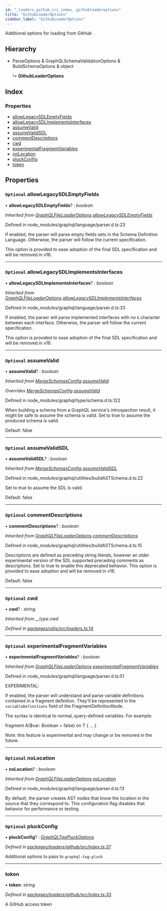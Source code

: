 ```yaml
---
id: "_loaders_github_src_index_.githubloaderoptions"
title: "GithubLoaderOptions"
sidebar_label: "GithubLoaderOptions"
---
```


Additional options for loading from GitHub

## Hierarchy

* ParseOptions & GraphQLSchemaValidationOptions & BuildSchemaOptions & object

  ↳ **GithubLoaderOptions**

## Index

### Properties

* [allowLegacySDLEmptyFields](_loaders_github_src_index_.githubloaderoptions.md#optional-allowlegacysdlemptyfields)
* [allowLegacySDLImplementsInterfaces](_loaders_github_src_index_.githubloaderoptions.md#optional-allowlegacysdlimplementsinterfaces)
* [assumeValid](_loaders_github_src_index_.githubloaderoptions.md#optional-assumevalid)
* [assumeValidSDL](_loaders_github_src_index_.githubloaderoptions.md#optional-assumevalidsdl)
* [commentDescriptions](_loaders_github_src_index_.githubloaderoptions.md#optional-commentdescriptions)
* [cwd](_loaders_github_src_index_.githubloaderoptions.md#optional-cwd)
* [experimentalFragmentVariables](_loaders_github_src_index_.githubloaderoptions.md#optional-experimentalfragmentvariables)
* [noLocation](_loaders_github_src_index_.githubloaderoptions.md#optional-nolocation)
* [pluckConfig](_loaders_github_src_index_.githubloaderoptions.md#optional-pluckconfig)
* [token](_loaders_github_src_index_.githubloaderoptions.md#token)

## Properties

### `Optional` allowLegacySDLEmptyFields

• **allowLegacySDLEmptyFields**? : *boolean*

*Inherited from [GraphQLFileLoaderOptions](_loaders_graphql_file_src_index_.graphqlfileloaderoptions).[allowLegacySDLEmptyFields](_loaders_graphql_file_src_index_.graphqlfileloaderoptions.md#optional-allowlegacysdlemptyfields)*

Defined in node_modules/graphql/language/parser.d.ts:23

If enabled, the parser will parse empty fields sets in the Schema
Definition Language. Otherwise, the parser will follow the current
specification.

This option is provided to ease adoption of the final SDL specification
and will be removed in v16.

___

### `Optional` allowLegacySDLImplementsInterfaces

• **allowLegacySDLImplementsInterfaces**? : *boolean*

*Inherited from [GraphQLFileLoaderOptions](_loaders_graphql_file_src_index_.graphqlfileloaderoptions).[allowLegacySDLImplementsInterfaces](_loaders_graphql_file_src_index_.graphqlfileloaderoptions.md#optional-allowlegacysdlimplementsinterfaces)*

Defined in node_modules/graphql/language/parser.d.ts:33

If enabled, the parser will parse implemented interfaces with no `&`
character between each interface. Otherwise, the parser will follow the
current specification.

This option is provided to ease adoption of the final SDL specification
and will be removed in v16.

___

### `Optional` assumeValid

• **assumeValid**? : *boolean*

*Inherited from [MergeSchemasConfig](_merge_src_index_.mergeschemasconfig).[assumeValid](_merge_src_index_.mergeschemasconfig.md#optional-assumevalid)*

*Overrides [MergeSchemasConfig](_merge_src_index_.mergeschemasconfig).[assumeValid](_merge_src_index_.mergeschemasconfig.md#optional-assumevalid)*

Defined in node_modules/graphql/type/schema.d.ts:122

When building a schema from a GraphQL service's introspection result, it
might be safe to assume the schema is valid. Set to true to assume the
produced schema is valid.

Default: false

___

### `Optional` assumeValidSDL

• **assumeValidSDL**? : *boolean*

*Inherited from [MergeSchemasConfig](_merge_src_index_.mergeschemasconfig).[assumeValidSDL](_merge_src_index_.mergeschemasconfig.md#optional-assumevalidsdl)*

Defined in node_modules/graphql/utilities/buildASTSchema.d.ts:22

Set to true to assume the SDL is valid.

Default: false

___

### `Optional` commentDescriptions

• **commentDescriptions**? : *boolean*

*Inherited from [GraphQLFileLoaderOptions](_loaders_graphql_file_src_index_.graphqlfileloaderoptions).[commentDescriptions](_loaders_graphql_file_src_index_.graphqlfileloaderoptions.md#optional-commentdescriptions)*

Defined in node_modules/graphql/utilities/buildASTSchema.d.ts:15

Descriptions are defined as preceding string literals, however an older
experimental version of the SDL supported preceding comments as
descriptions. Set to true to enable this deprecated behavior.
This option is provided to ease adoption and will be removed in v16.

Default: false

___

### `Optional` cwd

• **cwd**? : *string*

*Inherited from __type.cwd*

*Defined in [packages/utils/src/loaders.ts:14](https://github.com/ardatan/graphql-tools/blob/master/packages/utils/src/loaders.ts#L14)*

___

### `Optional` experimentalFragmentVariables

• **experimentalFragmentVariables**? : *boolean*

*Inherited from [GraphQLFileLoaderOptions](_loaders_graphql_file_src_index_.graphqlfileloaderoptions).[experimentalFragmentVariables](_loaders_graphql_file_src_index_.graphqlfileloaderoptions.md#optional-experimentalfragmentvariables)*

Defined in node_modules/graphql/language/parser.d.ts:51

EXPERIMENTAL:

If enabled, the parser will understand and parse variable definitions
contained in a fragment definition. They'll be represented in the
`variableDefinitions` field of the FragmentDefinitionNode.

The syntax is identical to normal, query-defined variables. For example:

  fragment A($var: Boolean = false) on T  {
    ...
  }

Note: this feature is experimental and may change or be removed in the
future.

___

### `Optional` noLocation

• **noLocation**? : *boolean*

*Inherited from [GraphQLFileLoaderOptions](_loaders_graphql_file_src_index_.graphqlfileloaderoptions).[noLocation](_loaders_graphql_file_src_index_.graphqlfileloaderoptions.md#optional-nolocation)*

Defined in node_modules/graphql/language/parser.d.ts:13

By default, the parser creates AST nodes that know the location
in the source that they correspond to. This configuration flag
disables that behavior for performance or testing.

___

### `Optional` pluckConfig

• **pluckConfig**? : *[GraphQLTagPluckOptions](_graphql_tag_pluck_src_index_.graphqltagpluckoptions)*

*Defined in [packages/loaders/github/src/index.ts:37](https://github.com/ardatan/graphql-tools/blob/master/packages/loaders/github/src/index.ts#L37)*

Additional options to pass to `graphql-tag-pluck`

___

###  token

• **token**: *string*

*Defined in [packages/loaders/github/src/index.ts:33](https://github.com/ardatan/graphql-tools/blob/master/packages/loaders/github/src/index.ts#L33)*

A GitHub access token
